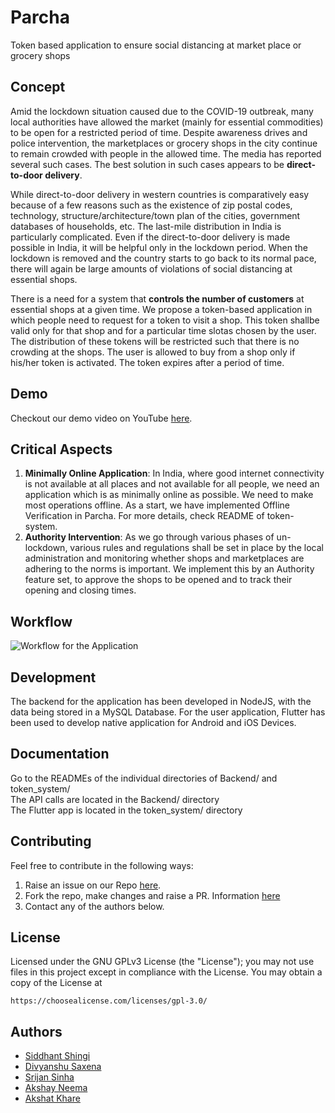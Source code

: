 # Parcha
Token based application to ensure social distancing at market place or grocery shops

## Concept
Amid the lockdown situation caused due to the COVID-19 outbreak, many local authorities have allowed the market (mainly for essential commodities) to be open for a restricted period of time. Despite awareness drives and police intervention, the marketplaces or grocery shops in the city continue to remain crowded with people in the allowed time. The media has reported several such cases. The best solution in such cases appears to be **direct-to-door delivery**.  

While direct-to-door delivery in western countries is comparatively easy because of a few reasons such as the existence of zip postal codes, technology, structure/architecture/town plan of the cities, government databases of households, etc. The last-mile distribution in India is particularly complicated. Even if the direct-to-door delivery is made possible in India, it will be helpful only in the lockdown period. When the lockdown is removed and the country starts to go back to its normal pace, there will again be large amounts of violations of social distancing at essential shops.

There is a need for a system that **controls the number of customers** at essential shops at a given time. We propose a token-based application in which people need to request for a token to visit a shop. This token shallbe valid only for that shop and for a particular time slotas chosen by the user. The distribution of these tokens will be restricted such that there is no crowding at the shops. The user is allowed to buy from a shop only if his/her token is activated. The token expires after a period of time.

## Demo
Checkout our demo video on YouTube [here](https://www.youtube.com/watch?v=SgupLSuz5rc).

## Critical Aspects
1. **Minimally Online Application**: In India, where good internet connectivity is not available at all places and not available for all people, we need an application which is as minimally online as possible. We need to make most operations offline. As a start, we have implemented Offline Verification in Parcha. For more details, check README of token-system.  
2. **Authority Intervention**: As we go through various phases of un-lockdown, various rules and regulations shall be set in place by the local administration and monitoring whether shops and marketplaces are adhering to the norms is important. We implement this by an Authority feature set, to approve the shops to be opened and to track their opening and closing times.

## Workflow
![Workflow for the Application](Workflow.png)

## Development
The backend for the application has been developed in NodeJS, with the data being stored in a MySQL Database. For the user application, Flutter has been used to develop native application for Android and iOS Devices.

## Documentation
Go to the READMEs of the individual directories of Backend/ and token_system/  
The API calls are located in the Backend/ directory  
The Flutter app is located in the token_system/ directory  

## Contributing
Feel free to contribute in the following ways:
1. Raise an issue on our Repo [here](https://github.com/siddhantshingi/Parcha/issues).  
2. Fork the repo, make changes and raise a PR. Information [here](https://help.github.com/en/github/collaborating-with-issues-and-pull-requests/creating-a-pull-request)  
3. Contact any of the authors below.

## License
Licensed under the GNU GPLv3 License (the "License"); you may not use files in this project except in compliance with the License. You may obtain a copy of the License at
```
https://choosealicense.com/licenses/gpl-3.0/
```

## Authors
+ [Siddhant Shingi](https://github.com/siddhantshingi)
+ [Divyanshu Saxena](https://github.com/DivyanshuSaxena)
+ [Srijan Sinha](https://github.com/srijan-sinha)
+ [Akshay Neema](https://github.com/akshayneema)
+ [Akshat Khare](https://github.com/akshat-khare)
